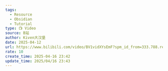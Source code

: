 ```yaml
---
tags:
  - Resource
  - Obsidian
  - Tutorial
type: 📺 Video
source: B站
author: Kiven大汉堡
date: 2025-04-12
url: https://www.bilibili.com/video/BV1vidXYsEmF?spm_id_from=333.788.recommend_more_video.1&vd_source=84272a2d7f72158b38778819be5bc6ad
rate: 10
create_time: 2025-04-16 23:42
update_time: 2025/04/16 23:43
---
```

